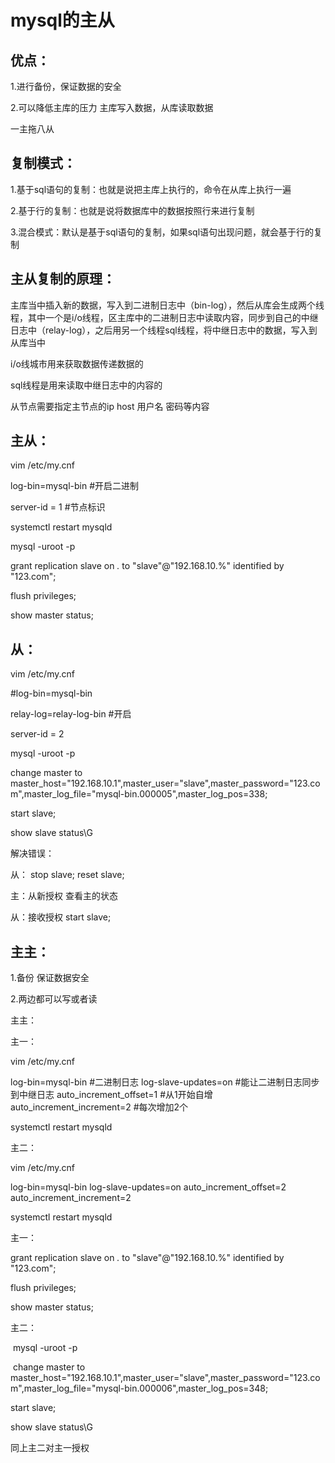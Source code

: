 # mysql的主从

## 优点：

1.进行备份，保证数据的安全

2.可以降低主库的压力  主库写入数据，从库读取数据

一主拖八从

## 复制模式：

1.基于sql语句的复制：也就是说把主库上执行的，命令在从库上执行一遍

2.基于行的复制：也就是说将数据库中的数据按照行来进行复制

3.混合模式：默认是基于sql语句的复制，如果sql语句出现问题，就会基于行的复制

## 主从复制的原理：

​    主库当中插入新的数据，写入到二进制日志中（bin-log），然后从库会生成两个线程，其中一个是i/o线程，区主库中的二进制日志中读取内容，同步到自己的中继日志中（relay-log），之后用另一个线程sql线程，将中继日志中的数据，写入到从库当中

i/o线城市用来获取数据传递数据的

sql线程是用来读取中继日志中的内容的

从节点需要指定主节点的ip host  用户名 密码等内容

## 主从：

vim /etc/my.cnf

log-bin=mysql-bin	#开启二进制

server-id       = 1   #节点标识

systemctl restart  mysqld

mysql  -uroot -p

grant  replication slave on *.* to "slave"@"192.168.10.%" identified by "123.com";

flush  privileges;

show master status;

## 从：

vim  /etc/my.cnf

#log-bin=mysql-bin

relay-log=relay-log-bin	#开启

server-id       = 2

mysql -uroot -p

change master to master_host="192.168.10.1",master_user="slave",master_password="123.com",master_log_file="mysql-bin.000005",master_log_pos=338;

start  slave;

show slave status\G

解决错误：

从： stop slave;  reset  slave;

主：从新授权  查看主的状态

从：接收授权  start  slave;



## 主主：

1.备份	保证数据安全

2.两边都可以写或者读

主主：

主一：

vim  /etc/my.cnf

log-bin=mysql-bin		#二进制日志
log-slave-updates=on	#能让二进制日志同步到中继日志
auto_increment_offset=1	#从1开始自增
auto_increment_increment=2	#每次增加2个

systemctl restart mysqld

主二：

vim  /etc/my.cnf  

log-bin=mysql-bin
log-slave-updates=on
auto_increment_offset=2
auto_increment_increment=2

systemctl restart mysqld

主一：

grant replication slave on *.* to "slave"@"192.168.10.%" identified by "123.com";

flush  privileges;       

show  master status;

主二：

​        mysql  -uroot -p

​        change master to master_host="192.168.10.1",master_user="slave",master_password="123.com",master_log_file="mysql-bin.000006",master_log_pos=348;    

start  slave;

show  slave status\G

同上主二对主一授权                          